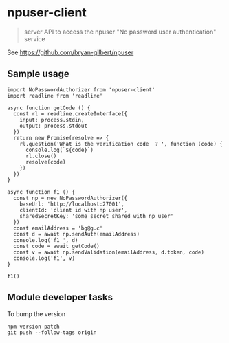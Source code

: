 # npuser-client

> server API to access the npuser "No password user authentication" service

See https://github.com/bryan-gilbert/npuser

## Sample usage

```ecmascript 6
import NoPasswordAuthorizer from 'npuser-client'
import readline from 'readline'

async function getCode () {
  const rl = readline.createInterface({
    input: process.stdin,
    output: process.stdout
  })
  return new Promise(resolve => {
    rl.question('What is the verification code  ? ', function (code) {
      console.log(`${code}`)
      rl.close()
      resolve(code)
    })
  })
}

async function f1 () {
  const np = new NoPasswordAuthorizer({
    baseUrl: 'http://localhost:27001',
    clientId: 'client id with np user',
    sharedSecretKey: 'some secret shared with np user'
  })
  const emailAddress = 'bg@g.c'
  const d = await np.sendAuth(emailAddress)
  console.log('f1 ', d)
  const code = await getCode()
  const v = await np.sendValidation(emailAddress, d.token, code)
  console.log('f1', v)
}

f1()

```

## Module developer tasks

To bump the version
```
npm version patch
git push --follow-tags origin
```
